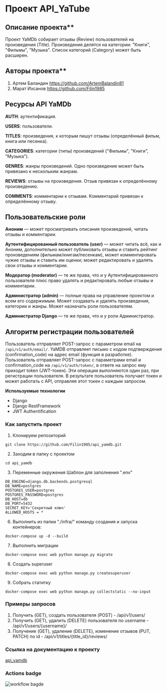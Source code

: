 # Проект API_YaTube

## Описание проекта\*\*

Проект YaMDb собирает отзывы (Review) пользователей на произведения (Title). Произведения делятся на категории: "Книги", "Фильмы", "Музыка". Список категорий (Category) может быть расширен.

## Авторы проекта\*\*

1. Артем Баландин https://github.com/ArtemBalandin81
2. Марат Ихсанов https://github.com/Filin1985

## Ресурсы API YaMDb

**AUTH**: аутентификация.

**USERS**: пользователи.

**TITLES**: произведения, к которым пишут отзывы (определённый фильм, книга или песенка).

**CATEGORIES**: категории (типы) произведений ("Фильмы", "Книги", "Музыка").

**GENRES**: жанры произведений. Одно произведение может быть привязано к нескольким жанрам.

**REVIEWS**: отзывы на произведения. Отзыв привязан к определённому произведению.

**COMMENTS**: комментарии к отзывам. Комментарий привязан к определённому отзыву.

## Пользовательские роли

**Аноним** — может просматривать описания произведений, читать отзывы и комментарии.

**Аутентифицированный пользователь (user)** — может читать всё, как и Аноним, дополнительно может публиковать отзывы и ставить рейтинг произведениям (фильмам/книгам/песенкам), может комментировать чужие отзывы и ставить им оценки; может редактировать и удалять свои отзывы и комментарии.

**Модератор (moderator)** — те же права, что и у Аутентифицированного пользователя плюс право удалять и редактировать любые отзывы и комментарии.

**Администратор (admin)** — полные права на управление проектом и всем его содержимым. Может создавать и удалять произведения, категории и жанры. Может назначать роли пользователям.

**Администратор Django** — те же права, что и у роли Администратор.

## Алгоритм регистрации пользователей

Пользователь отправляет POST-запрос с параметром email на `/api/v1/auth/email/`.
YaMDB отправляет письмо с кодом подтверждения (confirmation_code) на адрес email (функция в разработке).
Пользователь отправляет POST-запрос с параметрами email и confirmation_code на `/api/v1/auth/token/`, в ответе на запрос ему приходит token (JWT-токен).
Эти операции выполняются один раз, при регистрации пользователя. В результате пользователь получает токен и может работать с API, отправляя этот токен с каждым запросом.

**Используемые технологии**

- Django
- Django RestFramework
- JWT Authentification

### Как запустить проект

1. Клонируем репозиторий

```
git clone https://github.com/Filin1985/api_yamdb.git
```

2. Заходим в папку с проектом

```
cd api_yamdb
```

3. Переменные окружения
   Шаблон для заполнения ".env"

```
DB_ENGINE=django.db.backends.postgresql
DB_NAME=postgres
POSTGRES_USER=postgres
POSTGRES_PASSWORD=postgres
DB_HOST=db
DB_PORT=5432
SECRET_KEY='Cекретный ключ'
ALLOWED_HOSTS = *
```

6. Выполнить из папки "./infra/" команду создания и запуска контейнеров:

```
docker-compose up -d --build
```

7. Выполнить миграции

```
docker-compose exec web python manage.py migrate
```

8. Создать superuser

```
docker-compose exec web python manage.py createsuperuser
```

9. Собрать статитку

```
docker-compose exec web python manage.py collectstatic --no-input
```

### Примеры запросов

1. Получить (GET), создать пользователя (POST) - /api/v1/users/
2. Получить (GET), удалить (DELETE) пользователя по username - /api/v1/users/{username}/
3. Получение (GET), удаление (DELETE), изменение отзывов (PUT, PATCH) по id - /api/v1/titles/{title_id}/reviews/

### Ссылка на документацию к проекту

[api_yamdb](http://localhost/redoc)

### Actions badge

![workflow bagde](https://github.com/Filin1985/yamdb_final/actions/workflows/yamdb_workflow.yml/badge.svg)
